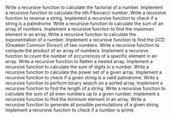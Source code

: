 Write a recursive function to calculate the factorial of a number.
Implement a recursive function to calculate the nth Fibonacci number.
Write a recursive function to reverse a string.
Implement a recursive function to check if a string is a palindrome.
Write a recursive function to calculate the sum of an array of numbers.
Implement a recursive function to find the maximum element in an array.
Write a recursive function to calculate the exponentiation of a number.
Implement a recursive function to find the GCD (Greatest Common Divisor) of two numbers.
Write a recursive function to compute the product of an array of numbers.
Implement a recursive function to count the number of occurrences of a specific element in an array.
Write a recursive function to flatten a nested array.
Implement a recursive function to calculate the sum of digits in a number.
Write a recursive function to calculate the power set of a given array.
Implement a recursive function to check if a given string is a valid palindrome.
Write a recursive function to perform binary search on a sorted array.
Implement a recursive function to find the length of a string.
Write a recursive function to calculate the sum of all even numbers up to a given number.
Implement a recursive function to find the minimum element in an array.
Write a recursive function to generate all possible permutations of a given string.
Implement a recursive function to check if a number is prime.
